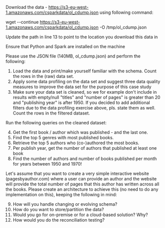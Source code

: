 Download the data - https://s3-eu-west-1.amazonaws.com/csparkdata/ol_cdump.json using following command:

wget --continue https://s3-eu-west-1.amazonaws.com/csparkdata/ol_cdump.json -O /tmp/ol_cdump.json

Update the path in line 13 to point to the location you download this data in

Ensure that Python and Spark are installed on the machine

Please use the JSON file (140MB, ol_cdump.json) and perform the following: 
1. Load the data and print/make yourself familiar with the schema. Count the rows in the (raw) data set.
2. Apply some data profiling on the data set and suggest three data quality measures to improve the data set for the purpose of this case study
3. Make sure your data set is cleaned, so we for example don't include in results with empty/null "titles" and "number of pages" is greater than 20 and "publishing year" is after 1950. If you decided to add additional filters due to the data profiling exercise above, pls. state them as well. Count the rows in the filtered dataset.

Run the following queries on the cleaned dataset:

4. Get the first book / author which was published - and the last one. 
5. Find the top 5 genres with most published books.
6. Retrieve the top 5 authors who (co-)authored the most books.
7. Per publish year, get the number of authors that published at least one book
8. Find the number of authors and number of books published per month for years between 1950 and 1970!

Let's assume that you want to create a very simple interactive website (pagesbyauthor.com) where a user can provide an author and the website will provide the total number of pages that this author has written across all the books. Please create an architecture to achieve this (no need to do any implementation on this), keeping the following in mind:

9. How will you handle changing or evolving schema? 
10. How do you want to store/partition the data?
11. Would you go for on-premise or for a cloud-based solution? Why?
12. How would you do the reconciliation testing?
